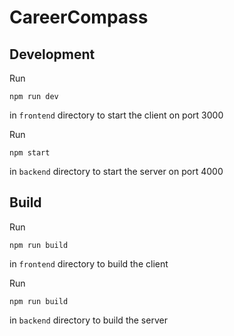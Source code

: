 # CareerCompass

## Development

Run

```
npm run dev
```

in `frontend` directory to start the client on port 3000

Run

```
npm start
```

in `backend` directory to start the server on port 4000

## Build

Run

```
npm run build
```

in `frontend` directory to build the client

Run

```
npm run build
```

in `backend` directory to build the server
